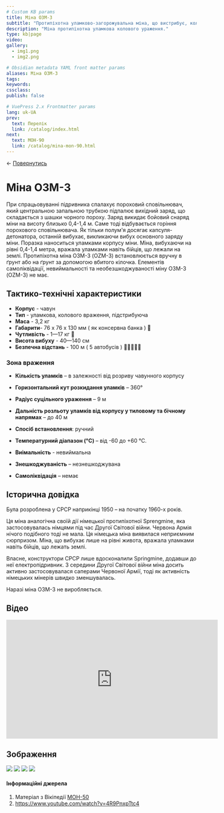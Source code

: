 ```yaml
---
# Custom KB params
title: Міна ОЗМ-3
subtitle: "Протипіхотна уламково-загорожувальна міна, що вистрибує, колового ураження."
description: "Міна протипіхотна уламкова колового ураження."
type: kb|page
video: 
gallery:
  - img1.png
  - img2.png

# Obsidian metadata YAML front matter params
aliases: Міна ОЗМ-3
tags:
keywords:
cssclass:
publish: false

# VuePress 2.x Frontmatter params
lang: uk-UA
prev:
  text: Перелік
  link: /catalog/index.html
next:
  text: МОН-90
  link: /catalog/mina-mon-90.html
---
```


← [Повернутись](./index.md)

# Міна ОЗМ-3

При спрацьовуванні підривника спалахує пороховий сповільнювач, який центральною запальною трубкою підпалює вихідний заряд, що складається з шашки чорного пороху. 
Заряд викидає бойовий снаряд міни на висоту близько 0,4-1,4 м. Саме тоді відбувається горіння порохового сповільнювача. Як тільки полум'я досягає капсуля-детонатора, останній вибухає, викликаючи вибух основного заряду міни. 
Поразка наноситься уламками корпусу міни. Міна, вибухаючи на рівні 0,4-1,4 метра, вражала уламками навіть бійців, що лежали на землі.
Протипіхотна міна ОЗМ-3 (OZM-3) встановлюється вручну в ґрунт або на ґрунт за допомогою вбитого кілочка. Елементів самоліквідації, невиймальності та необезшкоджуваності міну ОЗМ-3 (OZM-3) не має.

## Тактико-технічні характеристики

- **Корпус** - чавун
- **Тип** - уламкова, колового враження, підстрибуюча
- **Маса** - 3,2 кг
- **Габарити**- 76 x 76 x 130 мм ( як консервна банка ) 🥫
- **Чутливість** - 1—17 кг 🦆
- **Висота вибуху** - 40—140 см
- **Безпечна відстань** - 100 м ( 5 автобусів ) 🚌🚌🚌🚌🚌


### Зона враження

- **Кількість уламків** – в залежності від розриву чавунного корпусу
- **Горизонтальний кут розкидання уламків** – 360°
- **Радіус суцільного ураження** – 9 м
- **Дальність розльоту уламків від корпусу у тиловому та бічному напрямах** – до 40 м

- **Спосіб встановлення**: ручний
- **Температурний діапазон (°C)** – від -60 до +60 °C.
- **Виімальність** - невиймальна
- **Знешкоджуваність** – незнешкоджувана
- **Самоліквідація** – немає

## Історична довідка

Була розроблена у СРСР наприкінці 1950 – на початку 1960-х років. 

Ця міна аналогічна своїй дії німецької протипіхотної Sprengmine, яка застосовувалась німцями під час Другої Світової війни. Червона Армія нічого подібного тоді не мала. Ця німецька міна виявилася неприємним сюрпризом. Міна, що вибухає лише на рівні живота, вражала уламками навіть бійців, що лежать землі.

Власне, конструктори СРСР  лише вдосконалили Springmine, додавши до неї електропідривник. З середини Другої Світової війни міна досить активно застосовувалася саперами Червоної Армії, тоді як активність німецьких мінерів швидко зменшувалась. 

Наразі міна ОЗМ-3 не виробляється.

## Відео

<iframe width="560" height="315" src="https://www.youtube.com/embed/QI6MCKHnu8w" title="YouTube video player" frameborder="0" allow="accelerometer; autoplay; clipboard-write; encrypted-media; gyroscope; picture-in-picture" allowfullscreen></iframe>

## Зображення

![](./assets/Pasted%20image%2020220816093821.png)
![](./assets/Pasted%20image%2020220816093833.png)
![](./assets/Pasted%20image%2020220816093913.png)
![](./assets/Pasted%20image%2020220816122511.png)





#### Інформаційні джерела

1.  Матеріал з Вікіпедії [МОН-50](https://uk.wikipedia.org/wiki/%D0%9C%D0%9E%D0%9D-50)
2. https://www.youtube.com/watch?v=4R9PnxpTtc4

